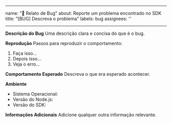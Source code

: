 
---
name: "🐞 Relato de Bug"
about: Reporte um problema encontrado no SDK
title: "[BUG] Descreva o problema"
labels: bug
assignees: ''

---

**Descrição do Bug**
Uma descrição clara e concisa do que é o bug.

**Reprodução**
Passos para reproduzir o comportamento:
1. Faça isso...
2. Depois isso...
3. Veja o erro...

**Comportamento Esperado**
Descreva o que era esperado acontecer.

**Ambiente**
- Sistema Operacional:
- Versão do Node.js:
- Versão do SDK:

**Informações Adicionais**
Adicione qualquer outra informação relevante.